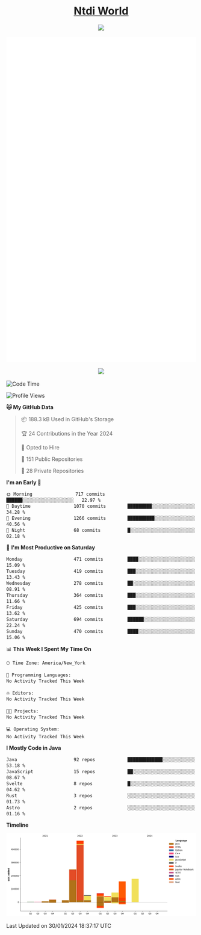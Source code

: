 <h1 align="center"><a href="https://www.ntdi.world">Ntdi World</a></h1>
<p align="center">
  <a href="https://github.com/n-tdi"><img src="https://readme-typing-svg.herokuapp.com?lines=FullStack+Developer;Web+Developer;Open-Source+Enthusiast;Java+Developer;Spigot-API%20Developer;&center=true&width=500&height=50"></a>
</p>

<div align="center">
  <img src="/github-metrics.svg"></img>
  
  <img src="https://komarev.com/ghpvc/?username=n-tdi&color=green"></img>
</div>

<!-- May use later.. idk -->
<!-- <a href="http://www.github.com/n-tdi"><img src="https://github-readme-stats.vercel.app/api?username=n-tdi&show_icons=true&hide=&count_private=true&title_color=0891b2&text_color=ffffff&icon_color=0891b2&bg_color=1c1917&hide_border=true&show_icons=true" alt="n-tdi's GitHub stats" /></a> -->

<!--START_SECTION:waka-->
![Code Time](http://img.shields.io/badge/Code%20Time-324%20hrs%2046%20mins-blue)

![Profile Views](http://img.shields.io/badge/Profile%20Views-0-blue)

**🐱 My GitHub Data** 

> 📦 188.3 kB Used in GitHub's Storage 
 > 
> 🏆 24 Contributions in the Year 2024
 > 
> 💼 Opted to Hire
 > 
> 📜 151 Public Repositories 
 > 
> 🔑 28 Private Repositories 
 > 
**I'm an Early 🐤** 

```text
🌞 Morning                717 commits         ██████░░░░░░░░░░░░░░░░░░░   22.97 % 
🌆 Daytime                1070 commits        █████████░░░░░░░░░░░░░░░░   34.28 % 
🌃 Evening                1266 commits        ██████████░░░░░░░░░░░░░░░   40.56 % 
🌙 Night                  68 commits          █░░░░░░░░░░░░░░░░░░░░░░░░   02.18 % 
```
📅 **I'm Most Productive on Saturday** 

```text
Monday                   471 commits         ████░░░░░░░░░░░░░░░░░░░░░   15.09 % 
Tuesday                  419 commits         ███░░░░░░░░░░░░░░░░░░░░░░   13.43 % 
Wednesday                278 commits         ██░░░░░░░░░░░░░░░░░░░░░░░   08.91 % 
Thursday                 364 commits         ███░░░░░░░░░░░░░░░░░░░░░░   11.66 % 
Friday                   425 commits         ███░░░░░░░░░░░░░░░░░░░░░░   13.62 % 
Saturday                 694 commits         ██████░░░░░░░░░░░░░░░░░░░   22.24 % 
Sunday                   470 commits         ████░░░░░░░░░░░░░░░░░░░░░   15.06 % 
```


📊 **This Week I Spent My Time On** 

```text
🕑︎ Time Zone: America/New_York

💬 Programming Languages: 
No Activity Tracked This Week

🔥 Editors: 
No Activity Tracked This Week

🐱‍💻 Projects: 
No Activity Tracked This Week

💻 Operating System: 
No Activity Tracked This Week
```

**I Mostly Code in Java** 

```text
Java                     92 repos            █████████████░░░░░░░░░░░░   53.18 % 
JavaScript               15 repos            ██░░░░░░░░░░░░░░░░░░░░░░░   08.67 % 
Svelte                   8 repos             █░░░░░░░░░░░░░░░░░░░░░░░░   04.62 % 
Rust                     3 repos             ░░░░░░░░░░░░░░░░░░░░░░░░░   01.73 % 
Astro                    2 repos             ░░░░░░░░░░░░░░░░░░░░░░░░░   01.16 % 
```



**Timeline**

![Lines of Code chart](https://raw.githubusercontent.com/n-tdi/n-tdi/main/assets/bar_graph.png)


 Last Updated on 30/01/2024 18:37:17 UTC
<!--END_SECTION:waka-->
